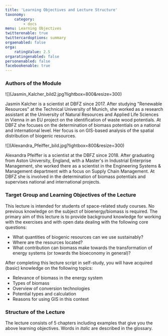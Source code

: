 ```yaml
---
title: 'Learning Objectives and Lecture Structure'
taxonomy:
    category:
        - docs
menu: Learning Objectives
twitterenable: true
twittercardoptions: summary
orgaenabled: false
orga:
    ratingValue: 2.5
orgaratingenabled: false
personenabled: false
facebookenable: true
---
```


### Authors of the Module
<div class="row align-items-center">
  <div class="col-sm-3" markdown="1">![](Jasmin_Kalcher_bild2.jpg?lightbox=800&resize=300) </div>
  <div class="col-sm-9">
      <p>Jasmin Kalcher is a scientist at DBFZ since 2017. After studying "Renewable Resources" at the Technical University of Munich, she worked as a research assistant at the University of Natural Resources and Applied Life Sciences in Vienna in an EU project on the identification of waste wood potentials. At DBFZ she focuses on the determination of biomass potentials on a national and international level. Her focus is on GIS-based analysis of the spatial distribution of biogenic resources.</p>
  </div>
</div>  

<div class="row align-items-center">
  <div class="col-sm-3" markdown="1">![](Alexandra_Pfeiffer_bild.jpg?lightbox=800&resize=300)</div>
  <div class="col-sm-9">
    <p>Alexandra Pfeiffer is a scientist at the DBFZ since 2018. After graduating from Aston University, England, with a Master's in Industrial Enterprise Management, she worked there as a scientist in the Engineering Systems & Management department with a focus on Supply Chain Management. At DBFZ she is involved in the determination of biomass potentials and supervises national and international projects.</p>
  </div>
</div>

### Target Group and Learning Objectives of the Lecture

This lecture is intended for students of space-related study courses. No previous knowledge on the subject of bioenergy/biomass is required. The primary aim of this lecture is to provide background knowledge for working with the exercises and with open data dealing with the following core questions:

- What quantities of biogenic resources can we use sustainably?
- Where are the resources located?
- What contribution can biomass make towards the transformation of energy systems (or towards the bioeconomy in general)?

After completing this lecture script in self-study, you will have acquired (basic) knowledge on the following topics:

- Relevance of biomass in the energy system
- Types of biomass 
- Overview of conversion technologies
- Potential types and calculation
- Reasons for using GIS in this context

### Structure of the Lecture

The lecture consists of 5 chapters including examples that give you the above learning objectives. Words in *italic* are described in the glossary. 

